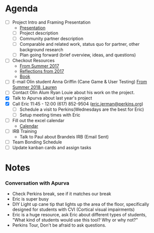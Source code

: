 # Agenda

-   [ ] Project Intro and Framing Presentation
  -  [Presentation](https://docs.google.com/presentation/d/1X54S3NZhrRt-gjVjsBU6vz8ZPvWY5bKnPy_u22cTe6o/edit#slide=id.p)
  -   [ ] Project description
  -   [ ] Community partner description
  -   [ ] Comparable and related work, status quo for partner, other background research
  -   [ ] Plan going forward (brief overview, ideas, and questions)
-   [ ] Checkout Resources
    -   [From Summer 2017](https://docs.google.com/spreadsheets/d/1y_1IPmgTZe55efivVJbJCIXWXk52k32rI3Ceo_cXsVM/edit)
    -   [Reflections from 2017](https://docs.google.com/document/d/1YVf0w87ysXnNpW51nWOXhRSNZQcOj4u3MLkjq3hm2Hc/edit?usp=sharing)
    -   [Book](https://books.google.com/books/about/Foundations_of_Orientation_and_Mobility.html?id=hso50ocsEpsC&printsec=frontcover&source=kp_read_button#v=onepage&q&f=false)
-   [ ] E-mail Olin student Anna Griffin (Cane Game & User Testing)
    [From Summer 2018, Lauren](https://docs.google.com/document/d/1rw2HkyrsQ4hvN40gtWb91Ee5X_q7zMnc1-Kjy0PMUf4/edit?usp=sharing)
-   [ ] Contact Olin Alum Ryan Louie about his work on the project.
-   [x] Talk to Apurva about last year's project
-   [x] Call Eric 11:45 - 12:00 (617) 852-9504 (eric.jerman@perkins.org)
    -   [ ] Schedule a visit to Perkins(Wednesdays are the best for Eric)
    -   [ ] Setup meeting times with Eric
-   [ ] Fill out the excel calendar
    - [Calendar](https://docs.google.com/spreadsheets/d/1ZALfC3aU-WbPlcs_HeYp1iq3vF2rFYxHQcb2tEMO4sk/edit#gid=0)
-   [ ] IRB Training
    - Talk to Paul about Brandeis IRB (Email Sent)
-   [ ] Team Bonding Schedule
-   [ ] Update kanban cards and assign tasks

# Notes

### Conversation with Apurva
 - Check Perkins break, see if it matches our break
 - Eric is super busy
 - DIY Light up cane tip that lights up the area of the floor,
  specifically designed for students with CVI (Cortical visual impairments)
 - Eric is a huge resource, ask Eric about different types of students,
   "What kind of students would use this tool? Why or why not?"
 - Perkins Tour, Don't be afraid to ask questions.
